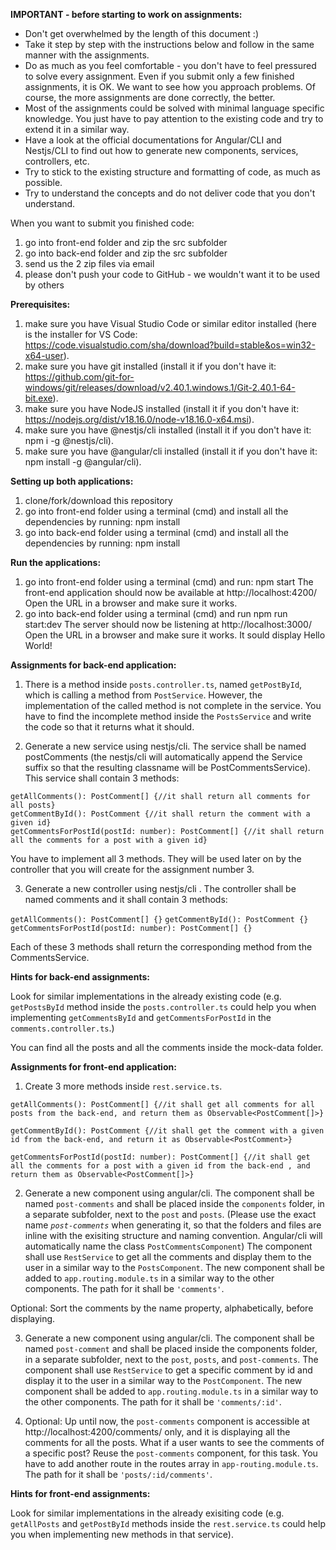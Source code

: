 **IMPORTANT - before starting to work on assignments:**

- Don't get overwhelmed by the length of this document :)  
- Take it step by step with the instructions below and follow in the same manner with the assignments.  
- Do as much as you feel comfortable - you don't have to feel pressured to solve every assignment. Even if you submit only a few finished assignments, it is OK. We want to see how you approach problems. Of course, the more assignments are done correctly, the better.  
- Most of the assignments could be solved with minimal language specific knowledge. You just have to pay attention to the existing code and try to extend it in a similar way.  
- Have a look at the official documentations for Angular/CLI and Nestjs/CLI to find out how to generate new components, services, controllers, etc.  
- Try to stick to the existing structure and formatting of code, as much as possible.  
- Try to understand the concepts and do not deliver code that you don't understand. 

When you want to submit you finished code:
1. go into front-end folder and zip the src subfolder
2. go into back-end folder and zip the src subfolder 
3. send us the 2 zip files via email
4. please don't push your code to GitHub - we wouldn't want it to be used by others

**Prerequisites:**

1. make sure you have Visual Studio Code or similar editor installed (here is the installer for VS Code: https://code.visualstudio.com/sha/download?build=stable&os=win32-x64-user).
2. make sure you have git installed (install it if you don't have it: https://github.com/git-for-windows/git/releases/download/v2.40.1.windows.1/Git-2.40.1-64-bit.exe).
3. make sure you have NodeJS installed (install it if you don't have it: https://nodejs.org/dist/v18.16.0/node-v18.16.0-x64.msi).
4. make sure you have @nestjs/cli installed (install it if you don't have it: npm i -g @nestjs/cli).
5. make sure you have @angular/cli installed (install it if you don't have it: npm install -g @angular/cli).

**Setting up both applications:**

1. clone/fork/download this repository
2. go into front-end folder using a terminal (cmd) and install all the dependencies by running: npm install
3. go into back-end folder using a terminal (cmd) and install all the dependencies by running: npm install

**Run the applications:**

1. go into front-end folder using a terminal (cmd) and run: npm start
The front-end application should now be available at http://localhost:4200/
Open the URL in a browser and make sure it works.
2. go into back-end folder using a terminal (cmd) and run npm run start:dev
The server should now be listening at http://localhost:3000/
Open the URL in a browser and make sure it works. It sould display Hello World!

**Assignments for back-end application:**

1. There is a method inside `posts.controller.ts`, named `getPostById`, which is calling a method from `PostService`. However, the implementation of the called method is not complete in the service. You have to find the incomplete method inside the `PostsService` and write the code so that it returns what it should.

2. Generate a new service using nestjs/cli. The service shall be named postComments (the nestjs/cli will automatically append the Service suffix so that the resulting classname will be PostCommentsService). This service shall contain 3 methods: 

`getAllComments(): PostComment[] {//it shall return all comments for all posts}`  
`getCommentById(): PostComment {//it shall return the comment with a given id}`  
`getCommentsForPostId(postId: number): PostComment[] {//it shall return all the comments for a post with a given id}`  

You have to implement all 3 methods. They will be used later on by the controller that you will create for the assignment number 3.

3. Generate a new controller using nestjs/cli . The controller shall be named comments and it shall contain 3 methods:

`getAllComments(): PostComment[] {}`
`getCommentById(): PostComment {}`
`getCommentsForPostId(postId: number): PostComment[] {}`

Each of these 3 methods shall return the corresponding method from the CommentsService. 

**Hints for back-end assignments:** 

Look for similar implementations in the already existing code (e.g. `getPostsById` method inside the `posts.controller.ts` could help you when implementing `getCommentsById` and `getCommentsForPostId` in the `comments.controller.ts`.)

You can find all the posts and all the comments inside the mock-data folder.

**Assignments for front-end application:**

1. Create 3 more methods inside `rest.service.ts`.

`getAllComments(): PostComment[] {//it shall get all comments for all posts from the back-end, and return them as Observable<PostComment[]>}`

`getCommentById(): PostComment {//it shall get the comment with a given id from the back-end, and return it as Observable<PostComment>}`

`getCommentsForPostId(postId: number): PostComment[] {//it shall get all the comments for a post with a given id from the back-end , and return them as Observable<PostComment[]>}`

2. Generate a new component using angular/cli. The component shall be named `post-comments` and shall be placed inside the `components` folder, in a separate subfolder, next to the `post` and `posts`.
(Please use the exact name *`post-comments`* when generating it, so that the folders and files are inline with the exisiting structure and naming convention. Angular/cli will automatically name the class `PostCommentsComponent`)
The component shall use `RestService` to get all the comments and display them to the user in a similar way to the `PostsComponent`. The new component shall be added to `app.routing.module.ts` in a similar way to the other components. The path for it shall be `'comments'`.

Optional: Sort the comments by the name property, alphabetically, before displaying.

3. Generate a new component using angular/cli. The component shall be named `post-comment` and shall be placed inside the components folder, in a separate subfolder, next to the `post`, `posts`, and `post-comments`.
The component shall use `RestService` to get a specific comment by id and display it to the user in a similar way to the `PostComponent`. The new component shall be added to `app.routing.module.ts` in a similar way to the other components. The path for it shall be `'comments/:id'`.

4. Optional: Up until now, the `post-comments` component is accessible at http://localhost:4200/comments/ only, and it is displaying all the comments for all the posts. What if a user wants to see the comments of a specific post?
Reuse the `post-comments` component, for this task. You have to add another route in the routes array in `app-routing.module.ts`. The path for it shall be `'posts/:id/comments'`.

**Hints for front-end assignments:**

Look for similar implementations in the already exisiting code (e.g. `getAllPosts` and `getPostById` methods inside the `rest.service.ts` could help you when implementing new methods in that service).
